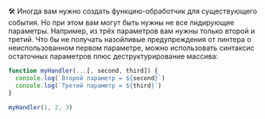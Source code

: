 🛠 Иногда вам нужно создать функцию-обработчик для существующего события. Но при этом вам могут быть нужны не все лидирующие параметры. Например, из трёх параметров вам нужны только второй и третий. Что бы не получать назойливые предупреждения от линтера о неиспользованном первом параметре, можно использовать синтаксис остаточных параметров плюс деструктурирование массива:

```js
function myHandler(...[, second, third]) {
  console.log(`Второй параметр = ${second}`)
  console.log(`Третий параметр = ${third}`)
}

myHandler(1, 2, 3)
```
